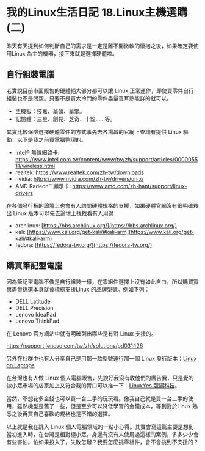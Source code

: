 # 我的Linux生活日記 18.Linux主機選購(二)

昨天有天提到如何判斷自己的需求是一定是離不開微軟的懷抱之後，如果確定要使用Linux 為主的機器，接下來就是選擇硬體啦。

## 自行組裝電腦

老實說目前市面販售的硬體絕大部分都可以讓 Linux 正常運作，即使買零件自行組裝也不是問題。只要不是買太冷門的零件盡量買耳熟能詳的就可以。

* 主機板：技嘉、華碩、華擎。
* 記憶體：三星、創見、芝奇、十銓......等。

其實比較保險選擇硬體零件的方式事先去各場昌的官網上查詢有提供 Linux 驅動，以下是我之前買電腦整理的。

* Intel® 無線網路卡: https://www.intel.com.tw/content/www/tw/zh/support/articles/000005511/wireless.html
* realtek: https://www.realtek.com/zh-tw/downloads
* nvidia: https://www.nvidia.com/zh-tw/drivers/unix/
* AMD Radeon™ 顯示卡: https://www.amd.com/zh-hant/support/linux-drivers

在各個發行板的論壇上也會有人詢問硬體規格的支援，如果硬體官網沒有很明確釋出 Linux 版本可以先去論壇上找找看有人用過

* archlinux: [https://bbs.archlinux.org/](https://bbs.archlinux.org/)
* kali: [https://www.kali.org/get-kali/#kali-arm](https://www.kali.org/get-kali/#kali-arm)
* fedora: [https://fedora-tw.org/](https://fedora-tw.org/)

## 購買筆記型電腦

因為筆記型電腦不像是自行組裝一樣，在零組件選擇上沒有如此自由，所以購買實惠盡量挑選本身就會標榜支援Linux 的品牌型號。例如下列：

* DELL Latitude
* DELL Precision
* Lenovo IdeaPad
* Lenovo ThinkPad

在 Lenovo 官方網站中就有明確列出哪些是有對 Linux 支援的。

https://support.lenovo.com/tw/zh/solutions/pd031426

另外在社群中也有人分享自己是用那一款型號運行那一個 Linux 發行版本：[Linux on Laptops](https://linux-laptop.net/)

在台灣也有人做 Linux 個人電腦販售，先說好我沒有收他們的廣告費，只是覺的做小眾市場的店家加上又符合我的胃口可以推一下：[LinuxYes 競陽科技](https://www.linuxyes.com/)。

當然，不想花多金錢也可以買一台二手的玩玩看。像我自己就是買一台二手的使用，雖然機型是舊了一些，但是至少可以降低學習的金錢成本，等到對於Linux 熟悉之後再買自己喜歡的規格也是不錯的選擇。

以上就是我在跳入 Linux 個人電腦領域的一點小心得。其實會寫這篇主要是想到當初進入時，在台灣是相對極小眾，身邊有沒有人使用過這樣的案例，多多少少會有些害怕。怕如果投入了，失敗怎辦？我要怎麼挑零組件，會不會挑到不支援的？